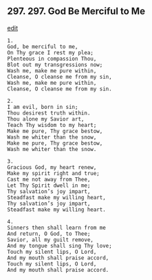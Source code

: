 
## 297.  297. God Be Merciful to Me
[edit](https://docs.google.com/document/d/1lHG3raXvs8s9VfsoL4nwIWLJhfrQP2hk/edit?mode=html)






    1.
    God, be merciful to me,
    On Thy grace I rest my plea;
    Plenteous in compassion Thou,
    Blot out my transgressions now;
    Wash me, make me pure within,
    Cleanse, O cleanse me from my sin,
    Wash me, make me pure within,
    Cleanse, O cleanse me from my sin.

    2.
    I am evil, born in sin;
    Thou desirest truth within.
    Thou alone my Savior art,
    Teach Thy wisdom to my heart;
    Make me pure, Thy grace bestow,
    Wash me whiter than the snow,
    Make me pure, Thy grace bestow,
    Wash me whiter than the snow.

    3.
    Gracious God, my heart renew,
    Make my spirit right and true;
    Cast me not away from Thee,
    Let Thy Spirit dwell in me;
    Thy salvation’s joy impart,
    Steadfast make my willing heart,
    Thy salvation’s joy impart,
    Steadfast make my willing heart.

    4.
    Sinners then shall learn from me
    And return, O God, to Thee;
    Savior, all my guilt remove,
    And my tongue shall sing Thy love;
    Touch my silent lips, O Lord,
    And my mouth shall praise accord,
    Touch my silent lips, O Lord,
    And my mouth shall praise accord.
